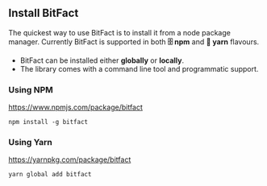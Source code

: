 ## Install BitFact
The quickest way to use BitFact is to install it from a node package manager. Currently BitFact is supported in both **🗄️ npm** and **🧶 yarn** flavours. 

- BitFact can be installed either **globally** or **locally**. 
- The library comes with a command line tool and programmatic support.

### Using NPM
https://www.npmjs.com/package/bitfact
```
npm install -g bitfact
```

### Using Yarn
https://yarnpkg.com/package/bitfact
```
yarn global add bitfact
```